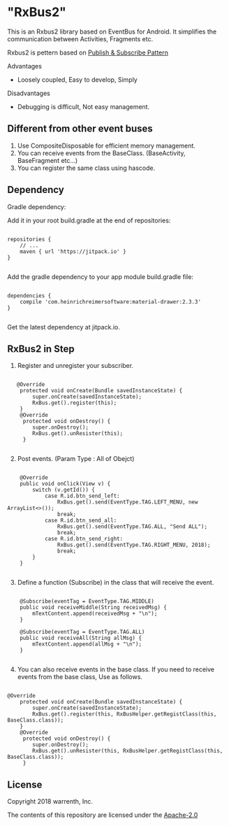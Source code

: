 "RxBus2" 
=

This is an Rxbus2 library based on EventBus for Android. 
It simplifies the communication between Activities, Fragments etc.
 
Rxbus2 is pettern based on [Publish & Subscribe Pattern](https://en.wikipedia.org/wiki/Publish%E2%80%93subscribe_pattern) 

Advantages
- Loosely coupled, Easy to develop, Simply 

Disadvantages
- Debugging is difficult, Not easy management.


Different from other event buses
--
1. Use CompositeDisposable for efficient memory management.
2. You can receive events from the BaseClass. (BaseActivity, BaseFragment etc...)
3. You can register the same class using hascode.


Dependency
--
Gradle dependency:

Add it in your root build.gradle at the end of repositories:
<pre><code>
repositories {
    // ...
    maven { url 'https://jitpack.io' }
}
 </code></pre>
 
 Add the gradle dependency to your app module build.gradle file:
<pre><code>
dependencies {
    compile 'com.heinrichreimersoftware:material-drawer:2.3.3'
}
 </code></pre>
Get the latest dependency at jitpack.io.


RxBus2 in Step
--

1. Register and unregister your subscriber.

<pre><code>
   @Override
    protected void onCreate(Bundle savedInstanceState) {
        super.onCreate(savedInstanceState);
        RxBus.get().register(this);
    }
    @Override
     protected void onDestroy() {
        super.onDestroy();
        RxBus.get().unResister(this);
     }
 </code></pre>
  
2. Post events. (Param Type : All of Obejct)
<pre><code>     
    @Override
    public void onClick(View v) {
        switch (v.getId()) {
            case R.id.btn_send_left:
                RxBus.get().send(EventType.TAG.LEFT_MENU, new ArrayList<>());
                break;
            case R.id.btn_send_all:
                RxBus.get().send(EventType.TAG.ALL, "Send ALL");
                break;
            case R.id.btn_send_right:
                RxBus.get().send(EventType.TAG.RIGHT_MENU, 2018);
                break;
        }
    }
 </code></pre>  
     
        
3. Define a function (Subscribe) in the class that will receive the event.
        
 <pre><code>            
    @Subscribe(eventTag = EventType.TAG.MIDDLE)
    public void receiveMiddle(String receivedMsg) {
        mTextContent.append(receivedMsg + "\n");
    }

    @Subscribe(eventTag = EventType.TAG.ALL)
    public void receiveAll(String allMsg) {
        mTextContent.append(allMsg + "\n");
    }         
 </code></pre>  
 
4. You can also receive events in the base class.
If you need to receive events from the base class,
Use as follows.

<pre><code>   
@Override
    protected void onCreate(Bundle savedInstanceState) {
        super.onCreate(savedInstanceState);
        RxBus.get().register(this, RxBusHelper.getRegistClass(this, BaseClass.class));
    }
    @Override
     protected void onDestroy() {
        super.onDestroy();
        RxBus.get().unResister(this, RxBusHelper.getRegistClass(this, BaseClass.class));
     }
</code></pre>  




License
-
Copyright 2018 warrenth, Inc.

The contents of this repository are licensed under the [Apache-2.0](https://opensource.org/licenses/Apache-2.0)